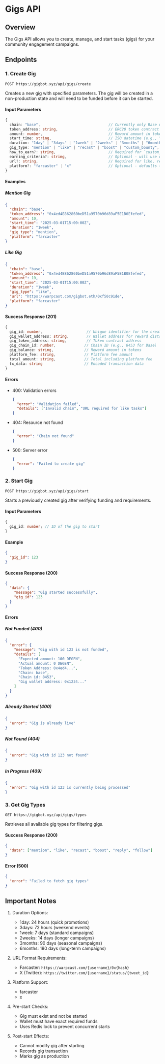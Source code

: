 # Gigs API

## Overview

The Gigs API allows you to create, manage, and start tasks (gigs) for your community engagement campaigns.

## Endpoints

### 1. Create Gig

`POST https://gigbot.xyz/api/gigs/create`

Creates a new gig with specified parameters. The gig will be created in a non-production state and will need to be funded before it can be started.

#### Input Parameters

```typescript
{
  chain: "base",                               // Currently only Base network supported
  token_address: string,                       // ERC20 token contract address
  amount: number,                              // Reward amount in tokens (e.g., 10)
  start_time: string,                          // ISO datetime (e.g., "2025-03-01T15:00:00Z")
  duration: "1day" | "3days" | "1week" | "2weeks" | "3months" | "6months",
  gig_type: "mention" | "like" | "recast" | "boost" | "custom_bounty",
  how_to_earn?: string,                        // Required for `custom_bounty` else is Optional - will use default if not provided
  earning_criteria?: string,                   // Optional - will use default if not provided
  url?: string,                                // Required for like, recast, and boost tasks
  platform?: "farcaster" | "x"                 // Optional - defaults to "farcaster"
}
```

#### Examples

##### Mention Gig

```json
{
  "chain": "base",
  "token_address": "0x4ed4E862860beD51a9570b96d89aF5E1B0Efefed",
  "amount": 10,
  "start_time": "2025-03-01T15:00:00Z",
  "duration": "1week",
  "gig_type": "mention",
  "platform": "farcaster"
}
```

##### Like Gig

```json
{
  "chain": "base",
  "token_address": "0x4ed4E862860beD51a9570b96d89aF5E1B0Efefed",
  "amount": 10,
  "start_time": "2025-03-01T15:00:00Z",
  "duration": "1week",
  "gig_type": "like",
  "url": "https://warpcast.com/gigbot.eth/0xf50c91de",
  "platform": "farcaster"
}
```

#### Success Response (201)

```typescript
{
  gig_id: number,                    // Unique identifier for the created gig
  gig_wallet_address: string,        // Wallet address for reward distribution
  gig_token_address: string,         // Token contract address
  gig_chain_id: number,             // Chain ID (e.g., 8453 for Base)
  gig_balance: string,              // Reward amount in tokens
  platform_fee: string,             // Platform fee amount
  total_amount: string,             // Total including platform fee
  tx_data: string                   // Encoded transaction data
}
```

#### Errors

- 400: Validation errors
  ```json
  {
    "error": "Validation failed",
    "details": ["Invalid chain", "URL required for like tasks"]
  }
  ```
- 404: Resource not found
  ```json
  {
    "error": "Chain not found"
  }
  ```
- 500: Server error
  ```json
  {
    "error": "Failed to create gig"
  }
  ```

### 2. Start Gig

`POST https://gigbot.xyz/api/gigs/start`

Starts a previously created gig after verifying funding and requirements.

#### Input Parameters

```typescript
{
  gig_id: number; // ID of the gig to start
}
```

#### Example

```json
{
  "gig_id": 123
}
```

#### Success Response (200)

```json
{
  "data": {
    "message": "Gig started successfully",
    "gig_id": 123
  }
}
```

#### Errors

##### Not Funded (400)

```json
{
  "error": {
    "message": "Gig with id 123 is not funded",
    "details": [
      "Expected amount: 100 DEGEN",
      "Actual amount: 0 DEGEN",
      "Token Address: 0x4ed4...",
      "Chain: base",
      "Chain id: 8453",
      "Gig wallet address: 0x1234..."
    ]
  }
}
```

##### Already Started (400)

```json
{
  "error": "Gig is already live"
}
```

##### Not Found (404)

```json
{
  "error": "Gig with id 123 not found"
}
```

##### In Progress (409)

```json
{
  "error": "Gig with id 123 is currently being processed"
}
```

### 3. Get Gig Types

`GET https://gigbot.xyz/api/gigs/types`

Retrieves all available gig types for filtering gigs.

#### Success Response (200)

```json
{
  "data": ["mention", "like", "recast", "boost", "reply", "follow"]
}
```

#### Error (500)

```json
{
  "error": "Failed to fetch gig types"
}
```

## Important Notes

1. Duration Options:

   - 1day: 24 hours (quick promotions)
   - 3days: 72 hours (weekend events)
   - 1week: 7 days (standard campaigns)
   - 2weeks: 14 days (longer campaigns)
   - 3months: 90 days (seasonal campaigns)
   - 6months: 180 days (long-term campaigns)

2. URL Format Requirements:

   - Farcaster: `https://warpcast.com/{username}/0x{hash}`
   - X (Twitter): `https://twitter.com/{username}/status/{tweet_id}`

3. Platform Support:

   - farcaster
   - x

4. Pre-start Checks:

   - Gig must exist and not be started
   - Wallet must have exact required funds
   - Uses Redis lock to prevent concurrent starts

5. Post-start Effects:
   - Cannot modify gig after starting
   - Records gig transaction
   - Marks gig as production

